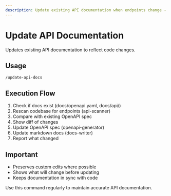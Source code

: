 ```yaml
---
description: Update existing API documentation when endpoints change - rescans codebase and updates OpenAPI specs and docs
---
```


# Update API Documentation

Updates existing API documentation to reflect code changes.

## Usage

```
/update-api-docs
```

## Execution Flow

1. Check if docs exist (docs/openapi.yaml, docs/api/)
2. Rescan codebase for endpoints (api-scanner)
3. Compare with existing OpenAPI spec
4. Show diff of changes
5. Update OpenAPI spec (openapi-generator)
6. Update markdown docs (docs-writer)
7. Report what changed

## Important

- Preserves custom edits where possible
- Shows what will change before updating
- Keeps documentation in sync with code

Use this command regularly to maintain accurate API documentation.
